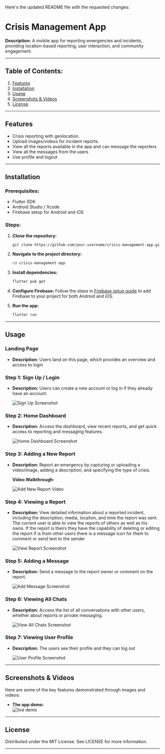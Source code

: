 Here's the updated README file with the requested changes:

# Crisis Management App

**Description:**
A mobile app for reporting emergencies and incidents, providing location-based reporting, user interaction, and community engagement.

---

## Table of Contents:
1. [Features](#features)
2. [Installation](#installation)
3. [Usage](#usage)
4. [Screenshots & Videos](#screenshots-videos)
5. [License](#license)

---

## Features <a name="features"></a>
- Crisis reporting with geolocation.
- Upload images/videos for incident reports.
- View all the reports available in the app and can message the reporters
- View all the messages from the users
- Use profile and logout

---

## Installation <a name="installation"></a>

### Prerequisites:
- Flutter SDK
- Android Studio / Xcode
- Firebase setup for Android and iOS

### Steps:

1. **Clone the repository:**
    
    ```bash
    git clone https://github.com/your-username/crisis-management-app.git
    ```

2. **Navigate to the project directory:**
    
    ```bash
    cd crisis-management-app
    ```

3. **Install dependencies:**
    
    ```bash
    flutter pub get
    ```

4. **Configure Firebase:**
    Follow the steps in [Firebase setup guide](https://firebase.google.com/docs/flutter/setup) to add Firebase to your project for both Android and iOS.

5. **Run the app:**
    
    ```bash
    flutter run
    ```

---

## Usage <a name="usage"></a>

### Landing Page
- **Description:** Users land on this page, which provides an overview and access to login

### Step 1: Sign Up / Login
- **Description:** Users can create a new account or log in if they already have an account.


  ![Sign Up Screenshot](assets/images/login.jpeg)

### Step 2: Home Dashboard
- **Description:** Access the dashboard, view recent reports, and get quick access to reporting and messaging features.

  ![Home Dashboard Screenshot](assets/images/homePage.jpeg)

### Step 3: Adding a New Report
- **Description:** Report an emergency by capturing or uploading a video/image, adding a description, and specifying the type of crisis.

  **Video Walkthrough:**
  
  ![Add New Report Video](assets/images/addReport.jpeg)

### Step 4: Viewing a Report
- **Description:** View detailed information about a reported incident, including the description, media, location, and time the report was sent. The current user is able to view the reports of others as well as his owns. If the report is theirs they have the capability of deleting or editing the report if is from other users there is a message icon for them to comment or send text to the sender

  ![View Report Screenshot](assets/images/reports.jpeg)

### Step 5: Adding a Message
- **Description:** Send a message to the report owner or comment on the report.

  ![Add Message Screenshot](assets/images/chats.jpeg)

### Step 6: Viewing All Chats
- **Description:** Access the list of all conversations with other users, whether about reports or private messaging.

  ![View All Chats Screenshot](assets/images/messageS.jpeg)

### Step 7: Viewing User Profile
- **Description:** The users see their profile and they can log out

  ![User Profile Screenshot](assets/images/user.jpeg)

---

## Screenshots & Videos <a name="screenshots-videos"></a>

Here are some of the key features demonstrated through images and videos:

- **The app demo:**  
  ![live demo](assets/images/land.jpeg)



---


## License <a name="license"></a>
Distributed under the MIT License. See LICENSE for more information.

---

